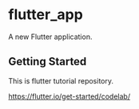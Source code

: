 # flutter_app

A new Flutter application.

## Getting Started

This is flutter tutorial repository.

https://flutter.io/get-started/codelab/